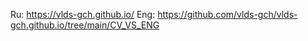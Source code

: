 Ru: https://vlds-gch.github.io/
Eng: https://github.com/vlds-gch/vlds-gch.github.io/tree/main/CV_VS_ENG
